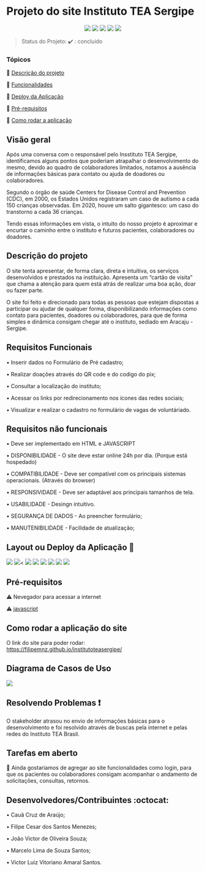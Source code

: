 
<h1>Projeto do site Instituto TEA Sergipe</h1> 

<p align="center">
  <img src="https://img.shields.io/static/v1?label=bootstrap&message=framework&color=blue&style=for-the-badge&logo=bootstrap"/>
  <img src="https://img.shields.io/static/v1?label=github&message=deploy&color=blue&style=for-the-badge&logo=github"/>
  <img src="http://img.shields.io/static/v1?label=JavaScript&message= ECMAScript 2021&color=red&style=for-the-badge&logo=javascript"/>
  <img src="http://img.shields.io/static/v1?label=TESTES&message=%3E100&color=GREEN&style=for-the-badge"/>
   <img src="http://img.shields.io/static/v1?label=STATUS&message=concluido&color=RED&style=for-the-badge"/>
</p>

> Status do Projeto: :heavy_check_mark: : concluido

### Tópicos 

:small_blue_diamond: [Descrição do projeto](#descrição-do-projeto)

:small_blue_diamond: [Funcionalidades](#funcionalidades)

:small_blue_diamond: [Deploy da Aplicação](#deploy-da-aplicação-dash)

:small_blue_diamond: [Pré-requisitos](#pré-requisitos)

:small_blue_diamond: [Como rodar a aplicação](#como-rodar-a-aplicação-arrow_forward)

## Visão geral

<p>Após uma conversa com o responsável pelo Insstituto TEA Sergipe, identificamos alguns pontos que poderiam atrapalhar o desenvolvimento do mesmo, devido ao quadro de colaboradores limitados, notamos a ausência de informações básicas para contato ou ajuda de doadores ou colaboradores.</p>

<p>Segundo o órgão de saúde Centers for Disease Control and Prevention (CDC), em 2000, os Estados Unidos registraram um caso de autismo a cada 150 crianças observadas. Em 2020, houve um salto gigantesco: um caso do transtorno a cada 36 crianças.</p>

<p>Tendo essas informações em vista, o intuito do nosso projeto é aproximar e encurtar o caminho entre o instituto e futuros pacientes, colaboradores ou doadores.</p>

## Descrição do projeto 

 <p>O site tenta apresentar, de forma clara, direta e intuitiva, os serviços desenvolvidos e prestados na instituição. Apresenta um “cartão de visita” que chama a atenção para quem está atrás de realizar uma boa ação, doar ou fazer parte.</p>
 
<p>O site foi feito e direcionado para todas as pessoas que estejam dispostas a participar ou ajudar de qualquer forma, disponibilizando informações como contato para pacientes, doadores ou colaboradores, para que de forma simples e dinâmica consigam chegar até o instituto, sediado em Aracaju - Sergipe.</p>

## Requisitos Funcionais

<p>• Inserir dados no Formulário de Pré cadastro;</p>
<p>• Realizar doações através do QR code e do codigo do pix;</p>
<p>• Consultar a localização do instituto;</p>
<p>• Acessar os links por redirecionamento nos ícones das redes sociais;</p>
<p>• Visualizar e realizar o cadastro no formulário de vagas de voluntáriado.</p>

## Requisitos não funcionais

<p>• Deve ser implementado em HTML e JAVASCRIPT</p>
<p>• DISPONIBILIDADE - O site deve estar online 24h por dia. (Porque está hospedado)</p>
<p>• COMPATIBILIDADE - Deve ser compatível com os principais sistemas operacionais. (Através do browser)</p>
<p>• RESPONSIVIDADE - Deve ser adaptável aos principais tamanhos de tela.</p>
<p>• USABILIDADE - Desingn intuitivo. </p>
<p>• SEGURANÇA DE DADOS - Ao preencher formulário;</p>
<p>• MANUTENIBILIDADE - Facilidade de atualização;</p>

## Layout ou Deploy da Aplicação :dash:

<img src="https://i.imgur.com/MFTZsmR.png"/>
<img src="https://i.imgur.com/zCnOj5Y.png"/><
<img src="https://i.imgur.com/PY3xCky.png"/>
<img src="https://i.imgur.com/LfyoDWp.png"/>
<img src="https://i.imgur.com/ReRyBmz.png"/>
<img src="https://i.imgur.com/Gwiqrik.png"/>
<img src="https://i.imgur.com/MtvvXyW.png"/>
<img src="https://i.imgur.com/WhxwJde.png"/>

## Pré-requisitos

:warning: Nevegador para acessar a internet

:warning: [javascript](https://www.java.com/pt-BR/download/ie_manual.jsp)

## Como rodar a aplicação do site

 O link do site para poder rodar: https://filipemnz.github.io/institutoteasergipe/

## Diagrama de Casos de Uso

<img src="https://i.imgur.com/fvoKzOh.jpg"/>

## Resolvendo Problemas :exclamation:

O stakeholder atrasou no envio de informações básicas para o desenvolvimento e foi resolvido através de buscas pela internet e pelas redes do Instituto TEA Brasil.

## Tarefas em aberto

:memo: Ainda gostariamos de agregar ao site funcionalidades como login, para que os pacientes ou colaboradores consigam acompanhar o andamento de solicitações, consultas, retornos.

## Desenvolvedores/Contribuintes :octocat:

<p>• Cauã Cruz de Araújo;</p>
<p>• Filipe Cesar dos Santos Menezes;</p>
<p>• João Victor de Oliveira Souza;</p>
<p>• Marcelo Lima de Souza Santos;</p>
<p>• Victor Luiz Vitoriano Amaral Santos.</p>
